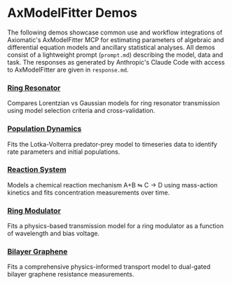 # AxModelFitter Demos

The following demos showcase common use and workflow integrations of Axiomatic's AxModelFitter MCP for estimating parameters of algebraic and differential equation models and ancillary statistical analyses. All demos consist of a lightweight prompt (`prompt.md`) describing the model, data and task. The responses as generated by Anthropic's Claude Code with access to AxModelFitter are given in `response.md`.

### **[Ring Resonator](https://github.com/Axiomatic-AI/ax-mcp/blob/main/examples/axmodelfitter/ring_resonator/)**

Compares Lorentzian vs Gaussian models for ring resonator transmission using model selection criteria and cross-validation.

### **[Population Dynamics](https://github.com/Axiomatic-AI/ax-mcp/blob/main/examples/axmodelfitter/population_dynamics/)**

Fits the Lotka-Volterra predator-prey model to timeseries data to identify rate parameters and initial populations.

### **[Reaction System](https://github.com/Axiomatic-AI/ax-mcp/blob/main/examples/axmodelfitter/reaction_system/)**

Models a chemical reaction mechanism A+B $\leftrightharpoons$ C $\rightarrow$ D using mass-action kinetics and fits concentration measurements over time.

### **[Ring Modulator](https://github.com/Axiomatic-AI/ax-mcp/blob/main/examples/axmodelfitter/ring_modulator/)**

Fits a physics-based transmission model for a ring modulator as a function of wavelength and bias voltage.

### **[Bilayer Graphene](https://github.com/Axiomatic-AI/ax-mcp/blob/main/examples/axmodelfitter/bilayer_graphene/)**

Fits a comprehensive physics-informed transport model to dual-gated bilayer graphene resistance measurements.

